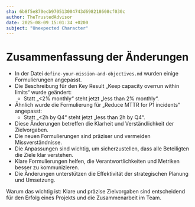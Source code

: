 ```yaml
---
sha: 6b8f5e870ecb970513004743d698218608cf030c
author: TheTrustedAdvisor
date: 2025-08-09 15:01:34 +0200
subject: "Unexpected Character"
---
```


  # Zusammenfassung der Änderungen

- In der Datei `define-your-mission-and-objectives.md` wurden einige Formulierungen angepasst.
- Die Beschreibung für den Key Result „Keep capacity overrun within limits“ wurde geändert:
  - Statt „<2% monthly“ steht jetzt „less than 2% monthly“.
- Ähnlich wurde die Formulierung für „Reduce MTTR for P1 incidents“ angepasst:
  - Statt „<2h by Q4“ steht jetzt „less than 2h by Q4“.
- Diese Änderungen betreffen die Klarheit und Verständlichkeit der Zielvorgaben.
- Die neuen Formulierungen sind präziser und vermeiden Missverständnisse.
- Die Anpassungen sind wichtig, um sicherzustellen, dass alle Beteiligten die Ziele klar verstehen.
- Klare Formulierungen helfen, die Verantwortlichkeiten und Metriken besser zu kommunizieren.
- Die Änderungen unterstützen die Effektivität der strategischen Planung und Umsetzung.

Warum das wichtig ist: Klare und präzise Zielvorgaben sind entscheidend für den Erfolg eines Projekts und die Zusammenarbeit im Team.
